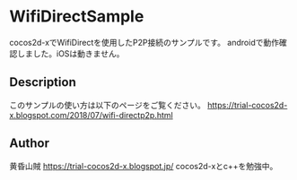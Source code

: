 # WifiDirectSample

cocos2d-xでWifiDirectを使用したP2P接続のサンプルです。
androidで動作確認しました。iOSは動きません。

## Description
このサンプルの使い方は以下のページをご覧ください。
https://trial-cocos2d-x.blogspot.com/2018/07/wifi-directp2p.html

## Author
黄昏山賊
https://trial-cocos2d-x.blogspot.jp/
cocos2d-xとc++を勉強中。
